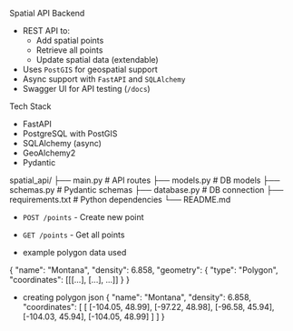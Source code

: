  Spatial API Backend

- REST API to:
  - Add spatial points
  - Retrieve all points
  - Update spatial data (extendable)
- Uses `PostGIS` for geospatial support
- Async support with `FastAPI` and `SQLAlchemy`
- Swagger UI for API testing (`/docs`)

Tech Stack

- FastAPI
- PostgreSQL with PostGIS
- SQLAlchemy (async)
- GeoAlchemy2
- Pydantic


spatial_api/
├── main.py          # API routes
├── models.py        # DB models
├── schemas.py       # Pydantic schemas
├── database.py      # DB connection
├── requirements.txt # Python dependencies
└── README.md


- `POST /points` - Create new point
- `GET /points` - Get all points

- example polygon data used

{
  "name": "Montana",
  "density": 6.858,
  "geometry": {
    "type": "Polygon",
    "coordinates": [[[...], [...], ...]]
  }
}

- creating polygon 
json
{
  "name": "Montana",
  "density": 6.858,
  "coordinates": [
    [
      [-104.05, 48.99],
      [-97.22,  48.98],
      [-96.58,  45.94],
      [-104.03, 45.94],
      [-104.05, 48.99]
    ]
  ]
}

